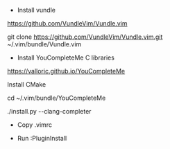 - Install vundle

https://github.com/VundleVim/Vundle.vim

git clone https://github.com/VundleVim/Vundle.vim.git ~/.vim/bundle/Vundle.vim

- Install YouCompleteMe C libraries

https://valloric.github.io/YouCompleteMe

Install CMake

cd ~/.vim/bundle/YouCompleteMe

./install.py --clang-completer

- Copy .vimrc

- Run :PluginInstall
